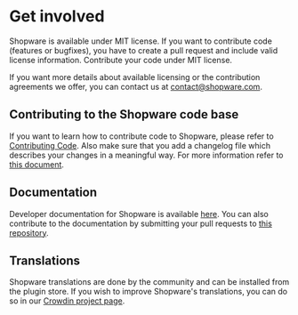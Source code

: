 # Get involved

Shopware is available under MIT license. If you want to contribute code (features or bugfixes), you have to create a pull request and include valid license information. Contribute your code under MIT license.

If you want more details about available licensing or the contribution agreements we offer, you can contact us at <contact@shopware.com>.

## Contributing to the Shopware code base
If you want to learn how to contribute code to Shopware, please refer to [Contributing Code](https://docs.shopware.com/en/shopware-platform-dev-en/contribution/contributing-code?category=shopware-platform-dev-en/contribution).
Also make sure that you add a changelog file which describes your changes in a meaningful way. For more information refer to [this document](https://github.com/shopware/platform/blob/trunk/adr/workflow/2020-08-03-implement-New-Changelog.md).

## Documentation

Developer documentation for Shopware is available [here](https://developer.shopware.com/docs/). You can also contribute to the documentation by submitting your pull requests to [this repository](https://github.com/shopware/docs).

## Translations

Shopware translations are done by the community and can be installed from the plugin store. If you wish to improve Shopware's translations, you can do so in our [Crowdin project page](https://crowdin.com/project/shopware6).
